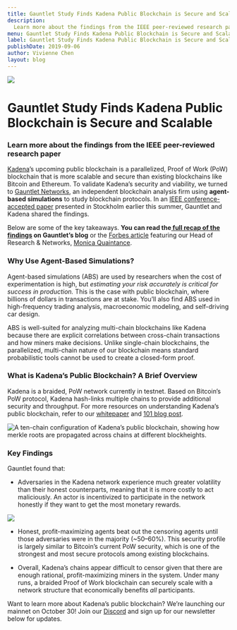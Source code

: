 ```yaml
---
title: Gauntlet Study Finds Kadena Public Blockchain is Secure and Scalable
description:
  Learn more about the findings from the IEEE peer-reviewed research paper
menu: Gauntlet Study Finds Kadena Public Blockchain is Secure and Scalable
label: Gauntlet Study Finds Kadena Public Blockchain is Secure and Scalable
publishDate: 2019-09-06
author: Vivienne Chen
layout: blog
---
```


![](/assets/blog/1_D0s4fdv1ko4Cx_DAmima_Q.webp)

# Gauntlet Study Finds Kadena Public Blockchain is Secure and Scalable

### Learn more about the findings from the IEEE peer-reviewed research paper

[Kadena](http://kadena.io)’s upcoming public blockchain is a parallelized, Proof
of Work (PoW) blockchain that is more scalable and secure than existing
blockchains like Bitcoin and Ethereum. To validate Kadena’s security and
viability, we turned to [Gauntlet Networks](http://gauntlet.network), an
independent blockchain analysis firm using **agent-based simulations** to study
blockchain protocols. In an
[IEEE conference-accepted paper](https://arxiv.org/abs/1904.12924) presented in
Stockholm earlier this summer, Gauntlet and Kadena shared the findings.

Below are some of the key takeaways. **You can read
the[ full recap of the findings](https://medium.com/gauntlet-networks/analysis-of-kadenas-public-blockchain-protocol-31c66347e32e)
on Gauntlet’s blog** or the
[Forbes article](https://www.forbes.com/sites/darrynpollock/2019/04/29/high-frequency-trading-researcher-publishes-findings-on-jpmorgan-blockchain-spin-off/)
featuring our Head of Research & Networks,
[Monica Quaintance](http://twitter.com/QuaintM).

### Why Use Agent-Based Simulations?

Agent-based simulations (ABS) are used by researchers when the cost of
experimentation is high, but _estimating your risk accurately is critical for
success in production._ This is the case with public blockchain, where billions
of dollars in transactions are at stake. You’ll also find ABS used in
high-frequency trading analysis, macroeconomic modeling, and self-driving car
design.

ABS is well-suited for analyzing multi-chain blockchains like Kadena because
there are explicit correlations between cross-chain transactions and how miners
make decisions. Unlike single-chain blockchains, the parallelized, multi-chain
nature of our blockchain means standard probabilistic tools cannot be used to
create a closed-form proof.

### What is Kadena’s Public Blockchain? A Brief Overview

Kadena is a braided, PoW network currently in testnet. Based on Bitcoin’s PoW
protocol, Kadena hash-links multiple chains to provide additional security and
throughput. For more resources on understanding Kadena’s public blockchain,
refer to our [whitepaper](https://kadena.io/docs/chainweb-v15.pdf) and
[101 blog post](./all-about-chainweb-101-and-faqs-2019-02-01).

![A ten-chain configuration of Kadena’s public blockchain, showing how merkle roots are propagated across chains at different blockheights.](/assets/blog/0_AgUQ6JQqbza3urwU.png)

### Key Findings

Gauntlet found that:

- Adversaries in the Kadena network experience much greater volatility than
  their honest counterparts, meaning that it is more costly to act maliciously.
  An actor is incentivized to participate in the network honestly if they want
  to get the most monetary rewards.

![](/assets/blog/0_FYwdK-o2Ytm14YYI.png)

- Honest, profit-maximizing agents beat out the censoring agents until those
  adversaries were in the majority (~50–60%). This security profile is largely
  similar to Bitcoin’s current PoW security, which is one of the strongest and
  most secure protocols among existing blockchains.

- Overall, Kadena’s chains appear difficult to censor given that there are
  enough rational, profit-maximizing miners in the system. Under many runs, a
  braided Proof of Work blockchain can securely scale with a network structure
  that economically benefits _all_ participants.

Want to learn more about Kadena’s public blockchain? We’re launching our mainnet
on October 30! Join our [Discord](http://discord.io/kadena) and sign up for our
newsletter below for updates.
